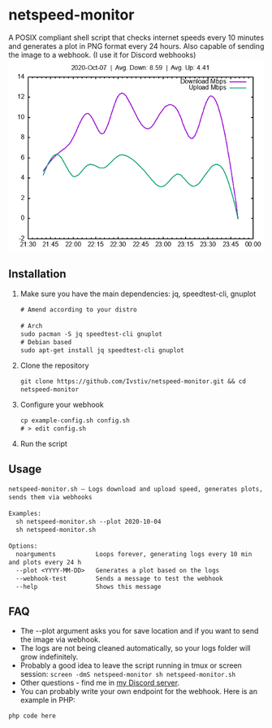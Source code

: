 # netspeed-monitor

A POSIX compliant shell script that checks internet speeds every 10 minutes and generates a plot in PNG format every 24 hours. Also capable of sending the image to a webhook. (I use it for Discord webhooks)
![Showcase](https://github.com/Ivstiv/netspeed-monitor/blob/master/showcase.png)
## Installation

1. Make sure you have the main dependencies: jq, speedtest-cli, gnuplot
    ```
    # Amend according to your distro

    # Arch
    sudo pacman -S jq speedtest-cli gnuplot
    # Debian based
    sudo apt-get install jq speedtest-cli gnuplot
    ```
2. Clone the repository
    ```
    git clone https://github.com/Ivstiv/netspeed-monitor.git && cd netspeed-monitor
    ```
3. Configure your webhook
    ```
    cp example-config.sh config.sh
    # > edit config.sh
    ```
4. Run the script

## Usage
```
netspeed-monitor.sh — Logs download and upload speed, generates plots, sends them via webhooks

Examples:
  sh netspeed-monitor.sh --plot 2020-10-04
  sh netspeed-monitor.sh

Options:
  noarguments           Loops forever, generating logs every 10 min and plots every 24 h
  --plot <YYYY-MM-DD>   Generates a plot based on the logs
  --webhook-test        Sends a message to test the webhook
  --help                Shows this message
```

## FAQ
- The --plot argument asks you for save location and if you want to send the image via webhook.
- The logs are not being cleaned automatically, so your logs folder will grow indefinitely.
- Probably a good idea to leave the script running in tmux or screen session: `screen -dmS netspeed-monitor sh netspeed-monitor.sh`
- Other questions - find me in [my Discord server](https://discord.gg/VMSDGVD).
- You can probably write your own endpoint for the webhook. Here is an example in PHP:
```
php code here
```